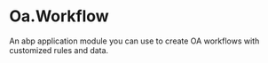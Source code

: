 # Oa.Workflow
An abp application module you can use to create OA workflows with customized rules and data.
